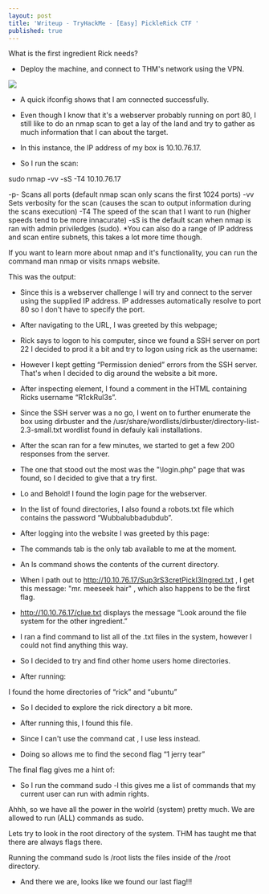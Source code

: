 ```yaml
---
layout: post
title: 'Writeup - TryHackMe - [Easy] PickleRick CTF '
published: true
---
```

What is the first ingredient Rick needs?

 - Deploy the machine, and connect to THM's network using the VPN.

![]({{site.baseurl}}/images/PickleRick-THM-01.png)

 - A quick ifconfig shows that I am connected successfully.
 

 - Even though I know that it's a webserver probably running on port 80, I still like to do an nmap scan to get a lay of the land and try to gather as much information that I can about the target.
 
 - In this instance, the IP address of my box is 10.10.76.17.
 
 - So I run the scan:
        
sudo nmap -vv -sS -T4 10.10.76.17
 
 
-p-     Scans all ports (default nmap scan only scans the first 1024 ports)
-vv     Sets verbosity for the scan (causes the scan to output information during the scans execution)
-T4     The speed of the scan that I want to run (higher speeds tend to be more innacurate)
-sS     is the default scan when nmap is ran with admin priviledges (sudo).
*You can also do a range of IP address and scan entire subnets, this takes a lot more time though.     

    
   If you want to learn more about nmap and it's functionality, you can run the command man nmap or visits nmaps website.
    
   This was the output:
    
        
   - Since this is a webserver challenge I will try and connect to the server using the supplied IP address. IP addresses automatically resolve to port 80 so I don't have to specify the port.
    
   - After navigating to the URL, I was greeted by this webpage;
    
    
    
   - Rick says to logon to his computer, since we found a SSH server on port 22 I decided to prod it a bit and try to logon using rick as the username:
    
    
    
   - However I kept getting “Permission denied” errors from the SSH server. That's when I decided to dig around the website a bit more.
    
   - After inspecting element, I found a comment in the HTML containing Ricks username “R1ckRul3s”.
    
   - Since the SSH server was a no go, I went on to further enumerate the box using dirbuster and the /usr/share/wordlists/dirbuster/directory-list-2.3-small.txt wordlist found in defauly kali installations.
    

- After the scan ran for a few minutes, we started to get a few 200 responses from the server.



- The one that stood out the most was the "\login.php" page that was found, so I decided to give that a try first.

- Lo and Behold! I found the login page for the webserver.



- In the list of found directories, I also found a robots.txt file which contains the password “Wubbalubbadubdub”.

- After logging into the website I was greeted by this page:



- The commands tab is the only tab available to me at the moment.

- An ls command shows the contents of the current directory.


    
    
- When I path out to http://10.10.76.17/Sup3rS3cretPickl3Ingred.txt , I get this message: "mr. meeseek hair" , which also happens to be the first flag.

- http://10.10.76.17/clue.txt displays the message “Look around the file system for the other ingredient.”

- I ran a find command to list all of the .txt files in the system, however I could not find anything this way.

- So I decided to try and find other home users home directories. 

- After running:



I found the home directories of “rick” and “ubuntu”



- So I decided to explore the rick directory a bit more.



- After running this, I found this file.



- Since I can't use the command cat , I use less instead.



- Doing so allows me to find the second flag “1 jerry tear”

The final flag gives me a hint of:



- So I run the command sudo -l this gives me a list of commands that my current user can run with admin rights.



Ahhh, so we have all the power in the wolrld (system) pretty much. We are allowed to run (ALL) commands as sudo.

Lets try to look in the root directory of the system. THM has taught me that there are always flags there.

Running the command sudo ls /root lists the files inside of the /root directory.



- And there we are, looks like we found our last flag!!!
